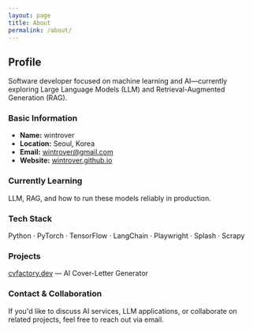 ```yaml
---
layout: page
title: About
permalink: /about/
---
```


## Profile

Software developer focused on machine learning and AI—currently exploring Large Language Models (LLM) and Retrieval-Augmented Generation (RAG).

### Basic Information

- **Name:** wintrover
- **Location:** Seoul, Korea
- **Email:** [wintrover@gmail.com](mailto:wintrover@gmail.com)
- **Website:** [wintrover.github.io](https://wintrover.github.io)

### Currently Learning

LLM, RAG, and how to run these models reliably in production.

### Tech Stack

Python · PyTorch · TensorFlow · LangChain · Playwright · Splash · Scrapy

### Projects

[cvfactory.dev](https://cvfactory.dev) — AI Cover-Letter Generator

### Contact & Collaboration

If you'd like to discuss AI services, LLM applications, or collaborate on related projects, feel free to reach out via email.